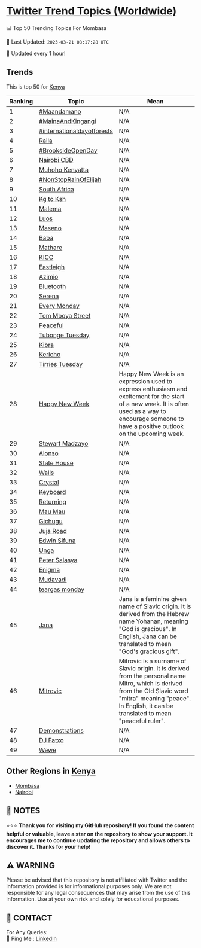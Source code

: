 [Twitter Trend Topics (Worldwide)](https://github.com/ErcinDedeoglu/Twitter-Trend-Topics)
==========


📊 Top 50 Trending Topics For Mombasa

📆 Last Updated: `2023-03-21 08:17:28 UTC`

🔧 Updated every 1 hour!


## Trends

This is top 50 for [Kenya](</Kenya>)

| Ranking | Topic | Mean |
| ------- | ------------ | ------------ |
| 1 | [#Maandamano](http://twitter.com/search?q=%23Maandamano) | N/A |
| 2 | [#MainaAndKingangi](http://twitter.com/search?q=%23MainaAndKingangi) | N/A |
| 3 | [#internationaldayofforests](http://twitter.com/search?q=%23internationaldayofforests) | N/A |
| 4 | [Raila](http://twitter.com/search?q=Raila) | N/A |
| 5 | [#BrooksideOpenDay](http://twitter.com/search?q=%23BrooksideOpenDay) | N/A |
| 6 | [Nairobi CBD](http://twitter.com/search?q=Nairobi+CBD) | N/A |
| 7 | [Muhoho Kenyatta](http://twitter.com/search?q=Muhoho+Kenyatta) | N/A |
| 8 | [#NonStopRainOfElijah](http://twitter.com/search?q=%23NonStopRainOfElijah) | N/A |
| 9 | [South Africa](http://twitter.com/search?q=South+Africa) | N/A |
| 10 | [Kg to Ksh](http://twitter.com/search?q=Kg+to+Ksh) | N/A |
| 11 | [Malema](http://twitter.com/search?q=Malema) | N/A |
| 12 | [Luos](http://twitter.com/search?q=Luos) | N/A |
| 13 | [Maseno](http://twitter.com/search?q=Maseno) | N/A |
| 14 | [Baba](http://twitter.com/search?q=Baba) | N/A |
| 15 | [Mathare](http://twitter.com/search?q=Mathare) | N/A |
| 16 | [KICC](http://twitter.com/search?q=KICC) | N/A |
| 17 | [Eastleigh](http://twitter.com/search?q=Eastleigh) | N/A |
| 18 | [Azimio](http://twitter.com/search?q=Azimio) | N/A |
| 19 | [Bluetooth](http://twitter.com/search?q=Bluetooth) | N/A |
| 20 | [Serena](http://twitter.com/search?q=Serena) | N/A |
| 21 | [Every Monday](http://twitter.com/search?q=Every+Monday) | N/A |
| 22 | [Tom Mboya Street](http://twitter.com/search?q=Tom+Mboya+Street) | N/A |
| 23 | [Peaceful](http://twitter.com/search?q=Peaceful) | N/A |
| 24 | [Tubonge Tuesday](http://twitter.com/search?q=Tubonge+Tuesday) | N/A |
| 25 | [Kibra](http://twitter.com/search?q=Kibra) | N/A |
| 26 | [Kericho](http://twitter.com/search?q=Kericho) | N/A |
| 27 | [Tirries Tuesday](http://twitter.com/search?q=Tirries+Tuesday) | N/A |
| 28 | [Happy New Week](http://twitter.com/search?q=Happy+New+Week) | Happy New Week is an expression used to express enthusiasm and excitement for the start of a new week. It is often used as a way to encourage someone to have a positive outlook on the upcoming week. |
| 29 | [Stewart Madzayo](http://twitter.com/search?q=Stewart+Madzayo) | N/A |
| 30 | [Alonso](http://twitter.com/search?q=Alonso) | N/A |
| 31 | [State House](http://twitter.com/search?q=State+House) | N/A |
| 32 | [Walls](http://twitter.com/search?q=Walls) | N/A |
| 33 | [Crystal](http://twitter.com/search?q=Crystal) | N/A |
| 34 | [Keyboard](http://twitter.com/search?q=Keyboard) | N/A |
| 35 | [Returning](http://twitter.com/search?q=Returning) | N/A |
| 36 | [Mau Mau](http://twitter.com/search?q=Mau+Mau) | N/A |
| 37 | [Gichugu](http://twitter.com/search?q=Gichugu) | N/A |
| 38 | [Juja Road](http://twitter.com/search?q=Juja+Road) | N/A |
| 39 | [Edwin Sifuna](http://twitter.com/search?q=Edwin+Sifuna) | N/A |
| 40 | [Unga](http://twitter.com/search?q=Unga) | N/A |
| 41 | [Peter Salasya](http://twitter.com/search?q=Peter+Salasya) | N/A |
| 42 | [Enigma](http://twitter.com/search?q=Enigma) | N/A |
| 43 | [Mudavadi](http://twitter.com/search?q=Mudavadi) | N/A |
| 44 | [teargas monday](http://twitter.com/search?q=teargas+monday) | N/A |
| 45 | [Jana](http://twitter.com/search?q=Jana) | Jana is a feminine given name of Slavic origin. It is derived from the Hebrew name Yohanan, meaning "God is gracious". In English, Jana can be translated to mean "God's gracious gift". |
| 46 | [Mitrovic](http://twitter.com/search?q=Mitrovic) | Mitrovic is a surname of Slavic origin. It is derived from the personal name Mitro, which is derived from the Old Slavic word "mitra" meaning "peace". In English, it can be translated to mean "peaceful ruler". |
| 47 | [Demonstrations](http://twitter.com/search?q=Demonstrations) | N/A |
| 48 | [DJ Fatxo](http://twitter.com/search?q=DJ+Fatxo) | N/A |
| 49 | [Wewe](http://twitter.com/search?q=Wewe) | N/A |



## Other Regions in [Kenya](</Kenya>)

* [Mombasa](</Kenya/Mombasa.md>)
* [Nairobi](</Kenya/Nairobi.md>)



## 📝 NOTES

⭐⭐⭐ **Thank you for visiting my GitHub repository! If you found the content helpful or valuable, leave a star on the repository to show your support. It encourages me to continue updating the repository and allows others to discover it. Thanks for your help!**


## ⚠️ WARNING

Please be advised that this repository is not affiliated with Twitter and the information provided is for informational purposes only. We are not responsible for any legal consequences that may arise from the use of this information. Use at your own risk and solely for educational purposes.


## 📨 CONTACT

 For Any Queries:  
            🏓 Ping Me : [LinkedIn](https://www.linkedin.com/in/ercindedeoglu/)
